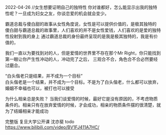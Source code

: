 
2022-04-26
//女生想要证明自己的独特性
你对谁都好，怎么能显示出我的独特性呢？一旦成为妇女之友，你谈恋爱的机会就会变少。

霸道总裁与傻白甜的故事从女性角度说，女性是可以提供价值的，是极其独特的
傻白甜与霸道总裁的故事里，人们喜欢的并不是女性爱钱，人们喜欢的是爱的独特性投射到我的身上
通过霸道总裁的身份最终呈现的是我是极其独特的，我是有价值的，



我们一直以为要找到对的人，但是爱情的世界里不存在那个Mr Right，你只能找到第一眼让你产生性冲动的人，冲动完了之后，
三观合不合，角色合不合必然要经过磨合。



“白头偕老只是结果，并不成为一个目标”   
白头偕老是一个结果，并不成为一个目标。不是为了白头偕老，什么都可以放弃，婚姻不幸福也可以，被打也可以接受



为什么相亲总是失败？
当我们谈爱情的时候，最好它是没有原因的，不考虑物质条件的。相亲只有在放弃爱情的时候，才会成功，相亲的物质条件摆的很清楚，就为了结婚相亲才能成功



完整版   复旦大学公开课 沈亦斐  todo
https://www.bilibili.com/video/BV1FJ411A7HC/